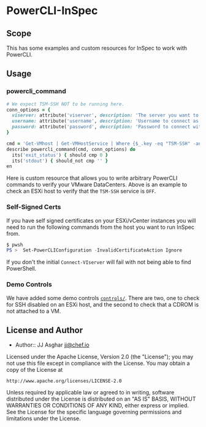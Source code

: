 # PowerCLI-InSpec

## Scope

This has some examples and custom resources for InSpec to work with PowerCLI.

## Usage

### powercli_command

```ruby
# We expect TSM-SSH NOT to be running here.
conn_options = {
  viserver: attribute('viserver', description: 'The server you want to connect to'),
  username: attribute('username', description: 'Username to connect as'),
  password: attribute('password', description: 'Password to connect with')
}

cmd = 'Get-VMhost | Get-VMHostService | Where {$_.key -eq "TSM-SSH" -and $_.running -eq $False}'
describe powercli_command(cmd, conn_options) do
  its('exit_status') { should cmp 0 }
  its('stdout') { should_not cmp '' }
en
```

Here is custom resource that allows you to write arbitrary PowerCLI commands to verify your VMware DataCenters. Above
is an example to check an ESXi host to verify that the `TSM-SSH` service is `OFF`.

### Self-Signed Certs

If you have self signed certificates on your ESXi/vCenter instances you will need to run the following commands from the
host you want to run InSpec from.

```powershell
$ pwsh
PS >  Set-PowerCLIConfiguration -InvalidCertificateAction Ignore
```

If you don't the initial `Connect-VIserver` will fail with not being able to find PowerShell.

### Demo Controls

We have added some demo controls [`controls/`](./controls). There are two, one to check for SSH disabled on an ESXi
host, and the second to check that a CDROM is not attached to a VM.

## License and Author

- Author::  JJ Asghar <jj@chef.io>

Licensed under the Apache License, Version 2.0 (the "License");
you may not use this file except in compliance with the License.
You may obtain a copy of the License at

    http://www.apache.org/licenses/LICENSE-2.0

Unless required by applicable law or agreed to in writing, software
distributed under the License is distributed on an "AS IS" BASIS,
WITHOUT WARRANTIES OR CONDITIONS OF ANY KIND, either express or implied.
See the License for the specific language governing permissions and
limitations under the License.
